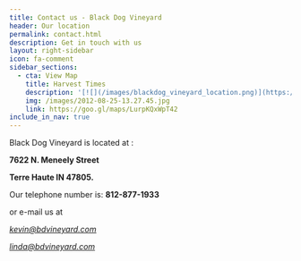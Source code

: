 ```yaml
---
title: Contact us - Black Dog Vineyard
header: Our location
permalink: contact.html
description: Get in touch with us
layout: right-sidebar
icon: fa-comment
sidebar_sections:
  - cta: View Map 
    title: Harvest Times
    description: '[![](/images/blackdog_vineyard_location.png)](https://goo.gl/maps/LurpKQxWpT42)'
    img: /images/2012-08-25-13.27.45.jpg
    link: https://goo.gl/maps/LurpKQxWpT42
include_in_nav: true
---
```

Black Dog Vineyard is located at :

**7622 N. Meneely Street**

**Terre Haute IN 47805.**

Our telephone number is: **812-877-1933**

or e-mail us at 

[_kevin@bdvineyard.com_](mailto:kevin@bdvineyard.com)

[_linda@bdvineyard.com_](mailto:linda@bdvineyard.com)



